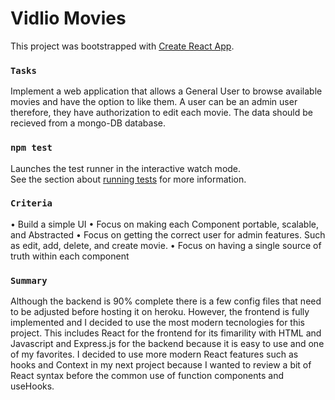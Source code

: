 # Vidlio Movies

This project was bootstrapped with [Create React App](https://github.com/facebook/create-react-app).


### `Tasks`
Implement a web application that allows a General User to browse available movies and have the option to like them. A user can be an admin user therefore, they have authorization to edit each movie. The data should be recieved from a mongo-DB database.

### `npm test`

Launches the test runner in the interactive watch mode.\
See the section about [running tests](https://facebook.github.io/create-react-app/docs/running-tests) for more information.

### `Criteria`
  • Build a simple UI 
  • Focus on making each Component portable, scalable, and Abstracted
  • Focus on getting the correct user for admin features. Such as edit, add, delete, and create movie.
  • Focus on having a single source of truth within each component

### `Summary`
Although the backend is 90% complete there is a few config files that need to be adjusted before hosting it on heroku. However, the frontend is fully implemented and I decided to use the most modern tecnologies for this project. This includes React for the frontend for its fimarility with HTML and Javascript and Express.js for the backend because it is easy to use and one of my favorites. I decided to use more modern React features such as hooks and Context in my next project because I wanted to review a bit of React syntax before the common use of function components and useHooks. 
  
